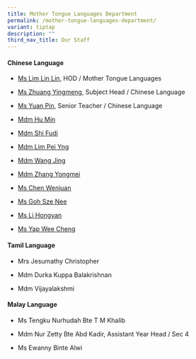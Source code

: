 ```yaml
---
title: Mother Tongue Languages Department
permalink: /mother-tongue-languages-department/
variant: tiptap
description: ""
third_nav_title: Our Staff
---
```

<h4><strong>Chinese Language</strong></h4>
<ul data-tight="true" class="tight">
<li>
<p><a href="mailto:lim_lin_lin@moe.edu.sg" rel="noopener nofollow" target="_blank">Ms Lim Lin Lin</a>,
HOD / Mother Tongue Languages</p>
</li>
<li>
<p><a href="mailto:zhuang_yingmeng@moe.edu.sg" rel="noopener nofollow" target="_blank">Ms Zhuang Yingmeng</a>,
Subject Head / Chinese Language</p>
</li>
<li>
<p><a href="mailto:yuan_pin@moe.edu.sg" rel="noopener nofollow" target="_blank">Ms Yuan Pin</a>,
Senior Teacher / Chinese Language</p>
</li>
<li>
<p><a href="mailto:hu_min@moe.edu.sg" rel="noopener nofollow" target="_blank">Mdm Hu Min</a>
</p>
</li>
<li>
<p><a href="mailto:shi_fudi@moe.edu.sg" rel="noopener nofollow" target="_blank">Mdm Shi Fudi</a>
</p>
</li>
<li>
<p><a href="mailto:lim_pei_yng@moe.edu.sg" rel="noopener nofollow" target="_blank">Mdm Lim Pei Yng</a>
</p>
</li>
<li>
<p><a href="mailto:wang_jing@moe.edu.sg" rel="noopener nofollow" target="_blank">Mdm Wang Jing</a>
</p>
</li>
<li>
<p><a href="mailto:zhang_yongmei@schools.gov.sg" rel="noopener nofollow" target="_blank">Mdm Zhang Yongmei</a>
</p>
</li>
<li>
<p><a href="mailto:chen_wenjuan@moe.edu.sg" rel="noopener nofollow" target="_blank">Ms Chen Wenjuan</a>
</p>
</li>
<li>
<p><a href="mailto:goh_sze_nee@moe.edu.sg" rel="noopener nofollow" target="_blank">Ms Goh Sze Nee</a>
</p>
</li>
<li>
<p><a href="mailto:li_hongyan@moe.edu.sg" rel="noopener nofollow" target="_blank">Ms Li Hongyan</a>
</p>
</li>
<li>
<p><a href="mailto:yap_wee_cheng@moe.edu.sg" rel="noopener nofollow" target="_blank">Ms Yap Wee Cheng</a>
</p>
</li>
</ul>
<h4><strong>Tamil Language</strong></h4>
<ul data-tight="true" class="tight">
<li>
<p>Mrs Jesumathy Christopher</p>
</li>
<li>
<p>Mdm Durka Kuppa Balakrishnan</p>
</li>
<li>
<p>Mdm Vijayalakshmi</p>
</li>
</ul>
<h4><strong>Malay Language</strong></h4>
<ul data-tight="true" class="tight">
<li>
<p>Ms Tengku Nurhudah Bte T M Khalib</p>
</li>
<li>
<p>Mdm Nur Zetty Bte Abd Kadir, Assistant Year Head / Sec 4</p>
</li>
<li>
<p>Ms Ewanny Binte Alwi</p>
</li>
</ul>
<p></p>